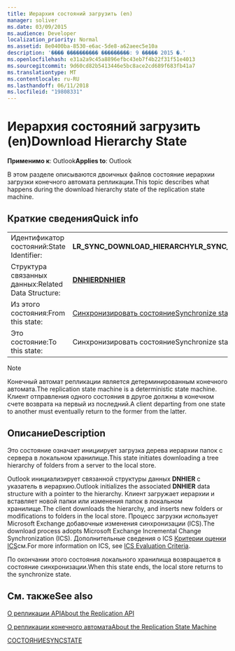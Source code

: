 ```yaml
---
title: Иерархия состояний загрузить (en)
manager: soliver
ms.date: 03/09/2015
ms.audience: Developer
localization_priority: Normal
ms.assetid: 8e0400ba-8530-e6ac-5de8-a62aeec5e10a
description: '���� ���������� ���������: 9 ����� 2015 �.'
ms.openlocfilehash: e31a2a9c45a8896efbc43eb7f4b22f31f51e4013
ms.sourcegitcommit: 9d60cd82b5413446e5bc8ace2cd689f683fb41a7
ms.translationtype: MT
ms.contentlocale: ru-RU
ms.lasthandoff: 06/11/2018
ms.locfileid: "19808331"
---
```

# <a name="download-hierarchy-state"></a><span data-ttu-id="87385-103">Иерархия состояний загрузить (en)</span><span class="sxs-lookup"><span data-stu-id="87385-103">Download Hierarchy State</span></span>

  
  
<span data-ttu-id="87385-104">**Применимо к**: Outlook</span><span class="sxs-lookup"><span data-stu-id="87385-104">**Applies to**: Outlook</span></span> 
  
 <span data-ttu-id="87385-105">В этом разделе описываются двоичных файлов состояние иерархии загрузки конечного автомата репликации.</span><span class="sxs-lookup"><span data-stu-id="87385-105">This topic describes what happens during the download hierarchy state of the replication state machine.</span></span> 
  
## <a name="quick-info"></a><span data-ttu-id="87385-106">Краткие сведения</span><span class="sxs-lookup"><span data-stu-id="87385-106">Quick info</span></span>

|||
|:-----|:-----|
|<span data-ttu-id="87385-107">Идентификатор состояний:</span><span class="sxs-lookup"><span data-stu-id="87385-107">State Identifier:</span></span>  <br/> |<span data-ttu-id="87385-108">**LR_SYNC_DOWNLOAD_HIERARCHY**</span><span class="sxs-lookup"><span data-stu-id="87385-108">**LR_SYNC_DOWNLOAD_HIERARCHY**</span></span> <br/> |
|<span data-ttu-id="87385-109">Структура связанных данных:</span><span class="sxs-lookup"><span data-stu-id="87385-109">Related Data Structure:</span></span>  <br/> |<span data-ttu-id="87385-110">**[DNHIER](dnhier.md)**</span><span class="sxs-lookup"><span data-stu-id="87385-110">**[DNHIER](dnhier.md)**</span></span> <br/> |
|<span data-ttu-id="87385-111">Из этого состояния:</span><span class="sxs-lookup"><span data-stu-id="87385-111">From this state:</span></span>  <br/> |[<span data-ttu-id="87385-112">Синхронизировать состояние</span><span class="sxs-lookup"><span data-stu-id="87385-112">Synchronize state</span></span>](synchronize-state.md) <br/> |
|<span data-ttu-id="87385-113">Это состояние:</span><span class="sxs-lookup"><span data-stu-id="87385-113">To this state:</span></span>  <br/> |<span data-ttu-id="87385-114">Синхронизировать состояние</span><span class="sxs-lookup"><span data-stu-id="87385-114">Synchronize state</span></span>  <br/> |
   
> [!NOTE]
> <span data-ttu-id="87385-115">Конечный автомат репликации является детерминированным конечного автомата.</span><span class="sxs-lookup"><span data-stu-id="87385-115">The replication state machine is a deterministic state machine.</span></span> <span data-ttu-id="87385-116">Клиент отправления одного состояния в другое должны в конечном счете возврата на первый из последний.</span><span class="sxs-lookup"><span data-stu-id="87385-116">A client departing from one state to another must eventually return to the former from the latter.</span></span> 
  
## <a name="description"></a><span data-ttu-id="87385-117">Описание</span><span class="sxs-lookup"><span data-stu-id="87385-117">Description</span></span>

<span data-ttu-id="87385-118">Это состояние означает инициирует загрузка дерева иерархии папок с сервера в локальном хранилище.</span><span class="sxs-lookup"><span data-stu-id="87385-118">This state initiates downloading a tree hierarchy of folders from a server to the local store.</span></span> 
  
<span data-ttu-id="87385-119">Outlook инициализирует связанной структуры данных **DNHIER** с указатель в иерархию.</span><span class="sxs-lookup"><span data-stu-id="87385-119">Outlook initializes the associated **DNHIER** data structure with a pointer to the hierarchy.</span></span> <span data-ttu-id="87385-120">Клиент загружает иерархии и вставляет новой папки или изменения папок в локальном хранилище.</span><span class="sxs-lookup"><span data-stu-id="87385-120">The client downloads the hierarchy, and inserts new folders or modifications to folders in the local store.</span></span> <span data-ttu-id="87385-121">Процесс загрузки использует Microsoft Exchange добавочные изменения синхронизации (ICS).</span><span class="sxs-lookup"><span data-stu-id="87385-121">The download process adopts Microsoft Exchange Incremental Change Synchronization (ICS).</span></span> <span data-ttu-id="87385-122">Дополнительные сведения о ICS [Критерии оценки ICS](http://msdn.microsoft.com/ru-ru/library/aa579252%28EXCHG.80%29.aspx)см.</span><span class="sxs-lookup"><span data-stu-id="87385-122">For more information on ICS, see [ICS Evaluation Criteria](http://msdn.microsoft.com/ru-ru/library/aa579252%28EXCHG.80%29.aspx).</span></span>
  
<span data-ttu-id="87385-123">По окончании этого состояния локального хранилища возвращается в состояние синхронизации.</span><span class="sxs-lookup"><span data-stu-id="87385-123">When this state ends, the local store returns to the synchronize state.</span></span>
  
## <a name="see-also"></a><span data-ttu-id="87385-124">См. также</span><span class="sxs-lookup"><span data-stu-id="87385-124">See also</span></span>



[<span data-ttu-id="87385-125">О репликации API</span><span class="sxs-lookup"><span data-stu-id="87385-125">About the Replication API</span></span>](about-the-replication-api.md)
  
[<span data-ttu-id="87385-126">О репликации конечного автомата</span><span class="sxs-lookup"><span data-stu-id="87385-126">About the Replication State Machine</span></span>](about-the-replication-state-machine.md)
  
[<span data-ttu-id="87385-127">СОСТОЯНИЕ</span><span class="sxs-lookup"><span data-stu-id="87385-127">SYNCSTATE</span></span>](syncstate.md)

